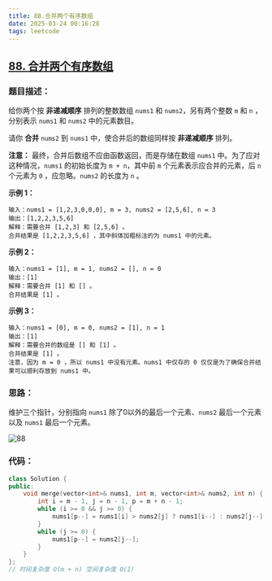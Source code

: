 ```yaml
---
title: 88.合并两个有序数组
date: 2025-03-24 00:16:28
tags: leetcode
---
```


## [88. 合并两个有序数组](https://leetcode.cn/problems/merge-sorted-array/)

### 题目描述：

给你两个按 **非递减顺序** 排列的整数数组 `nums1` 和 `nums2`，另有两个整数 `m` 和 `n` ，分别表示 `nums1` 和 `nums2` 中的元素数目。

请你 **合并** `nums2` 到 `nums1` 中，使合并后的数组同样按 **非递减顺序** 排列。

**注意：** 最终，合并后数组不应由函数返回，而是存储在数组 `nums1` 中。为了应对这种情况，`nums1` 的初始长度为 `m + n`，其中前 `m` 个元素表示应合并的元素，后 `n` 个元素为 `0` ，应忽略。`nums2` 的长度为 `n` 。

**示例 1：**

```
输入：nums1 = [1,2,3,0,0,0], m = 3, nums2 = [2,5,6], n = 3
输出：[1,2,2,3,5,6]
解释：需要合并 [1,2,3] 和 [2,5,6] 。
合并结果是 [1,2,2,3,5,6] ，其中斜体加粗标注的为 nums1 中的元素。
```

**示例 2：**

```
输入：nums1 = [1], m = 1, nums2 = [], n = 0
输出：[1]
解释：需要合并 [1] 和 [] 。
合并结果是 [1] 。
```

**示例 3：**

```
输入：nums1 = [0], m = 0, nums2 = [1], n = 1
输出：[1]
解释：需要合并的数组是 [] 和 [1] 。
合并结果是 [1] 。
注意，因为 m = 0 ，所以 nums1 中没有元素。nums1 中仅存的 0 仅仅是为了确保合并结果可以顺利存放到 nums1 中。
```

### 思路：

维护三个指针，分别指向 ```nums1``` 除了0以外的最后一个元素、```nums2``` 最后一个元素以及 ```nums1``` 最后一个元素。

![88](D:\Blog\aaronshqliu.github.io\source\_posts\88\88.jpg)

### 代码：

```C++
class Solution {
public:
    void merge(vector<int>& nums1, int m, vector<int>& nums2, int n) {
        int i = m - 1, j = n - 1, p = m + n - 1;
        while (i >= 0 && j >= 0) {
            nums1[p--] = nums1[i] > nums2[j] ? nums1[i--] : nums2[j--];
        }
        while (j >= 0) {
            nums1[p--] = nums2[j--];
        }
    }
};
// 时间复杂度 O(m + n) 空间复杂度 O(1)
```

